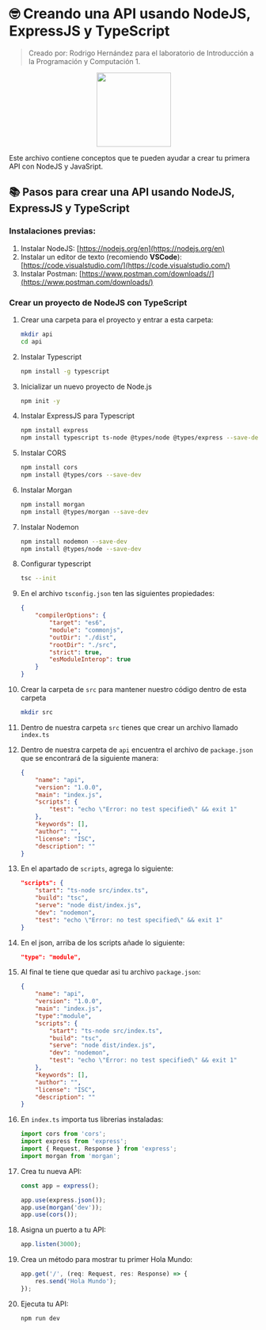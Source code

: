 # 🤓 Creando una API usando NodeJS, ExpressJS y TypeScript
>Creado por: Rodrigo Hernández para el laboratorio de Introducción a la Programación y Computación 1.

<div align="center"><img src="https://upload.wikimedia.org/wikipedia/commons/thumb/4/4c/Typescript_logo_2020.svg/2048px-Typescript_logo_2020.svg.png" width="150"/></div>

Este archivo contiene conceptos que te pueden ayudar a crear tu primera API con NodeJS y JavaSript.

## 📚 Pasos para crear una API usando NodeJS, ExpressJS y TypeScript

### Instalaciones previas:
1. Instalar NodeJS: [https://nodejs.org/en](https://nodejs.org/en)
2. Instalar un editor de texto (recomiendo **VSCode**): [https://code.visualstudio.com/](https://code.visualstudio.com/)
3. Instalar Postman: [https://www.postman.com/downloads//](https://www.postman.com/downloads/)

### Crear un proyecto de NodeJS con TypeScript
1. Crear una carpeta para el proyecto y entrar a esta carpeta:

    ```bash
    mkdir api
    cd api
    ```

2. Instalar Typescript

    ```bash
    npm install -g typescript
    ```

3. Inicializar un nuevo proyecto de Node.js

    ```bash
    npm init -y
    ```

4. Instalar ExpressJS para Typescript

    ```bash
    npm install express
    npm install typescript ts-node @types/node @types/express --save-dev
    ```

5. Instalar CORS

    ```bash
    npm install cors
    npm install @types/cors --save-dev
    ```

6. Instalar Morgan

    ```bash
    npm install morgan
    npm install @types/morgan --save-dev
    ```

7. Instalar Nodemon

    ```bash
    npm install nodemon --save-dev
    npm install @types/node --save-dev
    ```

8. Configurar typescript

    ```bash
    tsc --init
    ```

9. En el archivo `tsconfig.json` ten las siguientes propiedades:

    ```json
    {
        "compilerOptions": {
            "target": "es6",
            "module": "commonjs",
            "outDir": "./dist",
            "rootDir": "./src",
            "strict": true,
            "esModuleInterop": true
        }
    }
    ```


10. Crear la carpeta de `src` para mantener nuestro código dentro de esta carpeta

    ```bash
    mkdir src
    ```

11. Dentro de nuestra carpeta `src` tienes que crear un archivo llamado `index.ts`

12. Dentro de nuestra carpeta de `api` encuentra el archivo de `package.json` que se encontrará de la siguiente manera:

    ```json
    {
        "name": "api",
        "version": "1.0.0",
        "main": "index.js",
        "scripts": {
            "test": "echo \"Error: no test specified\" && exit 1"
        },
        "keywords": [],
        "author": "",
        "license": "ISC",
        "description": ""
    }
    ```

13. En el apartado de `scripts`, agrega lo siguiente:
    ```json
    "scripts": {
        "start": "ts-node src/index.ts",
        "build": "tsc",
        "serve": "node dist/index.js",
        "dev": "nodemon",
        "test": "echo \"Error: no test specified\" && exit 1"
    }
    ```

14. En el json, arriba de los scripts añade lo siguiente:

    ```json
    "type": "module",
    ```

15. Al final te tiene que quedar asi tu archivo `package.json`:

    ```json
    {
        "name": "api",
        "version": "1.0.0",
        "main": "index.js",
        "type":"module",
        "scripts": {
            "start": "ts-node src/index.ts",
            "build": "tsc",
            "serve": "node dist/index.js",
            "dev": "nodemon",
            "test": "echo \"Error: no test specified\" && exit 1"
        },
        "keywords": [],
        "author": "",
        "license": "ISC",
        "description": ""
    }
    ```


16. En `index.ts` importa tus librerias instaladas:

    ```js
    import cors from 'cors';
    import express from 'express';
    import { Request, Response } from 'express';
    import morgan from 'morgan';
    ```

17. Crea tu nueva API:

    ```js
    const app = express();

    app.use(express.json());
    app.use(morgan('dev'));
    app.use(cors());
    ```

18. Asigna un puerto a tu API:

    ```js
    app.listen(3000);
    ```

19. Crea un método para mostrar tu primer Hola Mundo:

    ```js
    app.get('/', (req: Request, res: Response) => {
        res.send('Hola Mundo');
    });
    ```

20. Ejecuta tu API:

    ```bash
    npm run dev
    ```
